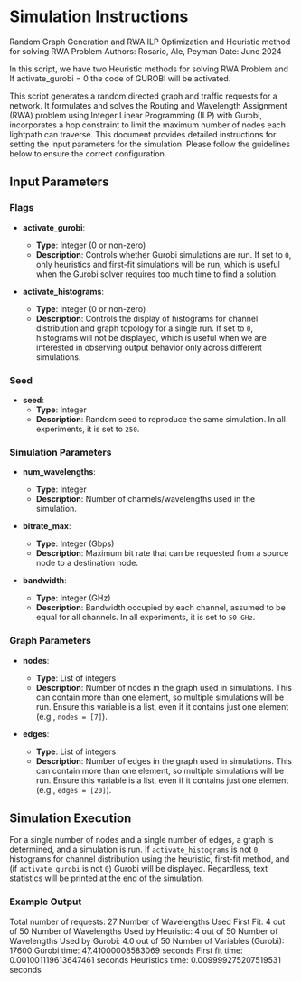 # Simulation Instructions
Random Graph Generation and RWA ILP Optimization and Heuristic method for solving RWA Problem
Authors: Rosario, Ale, Peyman 
Date: June 2024


In this script, we have two Heuristic methods for solving RWA Problem and 
If activate_gurobi = 0 the code of GUROBI will be activated. 



This script generates a random directed graph and traffic requests for a network. 
It formulates and solves the Routing and Wavelength Assignment (RWA) problem using 
Integer Linear Programming (ILP) with Gurobi, incorporates a hop constraint to limit 
the maximum number of nodes each lightpath can traverse.
This document provides detailed instructions for setting the input parameters for the simulation. Please follow the guidelines below to ensure the correct configuration.

## Input Parameters

### Flags

- **activate_gurobi**:
  - **Type**: Integer (0 or non-zero)
  - **Description**: Controls whether Gurobi simulations are run. If set to `0`, only heuristics and first-fit simulations will be run, which is useful when the Gurobi solver requires too much time to find a solution.

- **activate_histograms**:
  - **Type**: Integer (0 or non-zero)
  - **Description**: Controls the display of histograms for channel distribution and graph topology for a single run. If set to `0`, histograms will not be displayed, which is useful when we are interested in observing output behavior only across different simulations.

### Seed

- **seed**:
  - **Type**: Integer
  - **Description**: Random seed to reproduce the same simulation. In all experiments, it is set to `250`.

### Simulation Parameters

- **num_wavelengths**:
  - **Type**: Integer
  - **Description**: Number of channels/wavelengths used in the simulation.

- **bitrate_max**:
  - **Type**: Integer (Gbps)
  - **Description**: Maximum bit rate that can be requested from a source node to a destination node.

- **bandwidth**:
  - **Type**: Integer (GHz)
  - **Description**: Bandwidth occupied by each channel, assumed to be equal for all channels. In all experiments, it is set to `50 GHz`.

### Graph Parameters

- **nodes**:
  - **Type**: List of integers
  - **Description**: Number of nodes in the graph used in simulations. This can contain more than one element, so multiple simulations will be run. Ensure this variable is a list, even if it contains just one element (e.g., `nodes = [7]`).

- **edges**:
  - **Type**: List of integers
  - **Description**: Number of edges in the graph used in simulations. This can contain more than one element, so multiple simulations will be run. Ensure this variable is a list, even if it contains just one element (e.g., `edges = [20]`).

## Simulation Execution



For a single number of nodes and a single number of edges, a graph is determined, and a simulation is run. If `activate_histograms` is not `0`, histograms for channel distribution using the heuristic, first-fit method, and (if `activate_gurobi` is not `0`) Gurobi will be displayed. Regardless, text statistics will be printed at the end of the simulation.

### Example Output

Total number of requests: 27
Number of Wavelengths Used First Fit: 4 out of 50
Number of Wavelengths Used by Heuristic: 4 out of 50
Number of Wavelengths Used by Gurobi: 4.0 out of 50
Number of Variables (Gurobi): 17600
Gurobi time: 47.41000008583069 seconds
First fit time: 0.001001119613647461 seconds
Heuristics time: 0.009999275207519531 seconds

